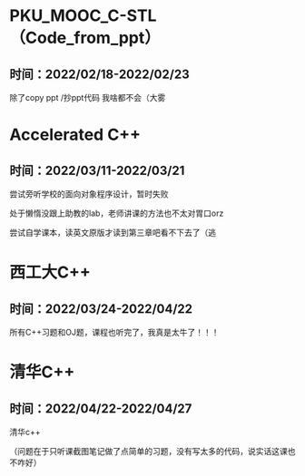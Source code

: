 # PKU_MOOC_C-STL（Code_from_ppt）
## 时间：2022/02/18-2022/02/23
除了copy ppt /抄ppt代码 我啥都不会（大雾

# Accelerated C++
## 时间：2022/03/11-2022/03/21
尝试旁听学校的面向对象程序设计，暂时失败

处于懒惰没跟上助教的lab，老师讲课的方法也不太对胃口orz

尝试自学课本，读英文原版才读到第三章吧看不下去了（逃

# 西工大C++
## 时间：2022/03/24-2022/04/22
所有C++习题和OJ题，课程也听完了，我真是太牛了！！！

# 清华C++
## 时间：2022/04/22-2022/04/27
清华c++

（问题在于只听课截图笔记做了点简单的习题，没有写太多的代码，说实话这课也不咋好）







